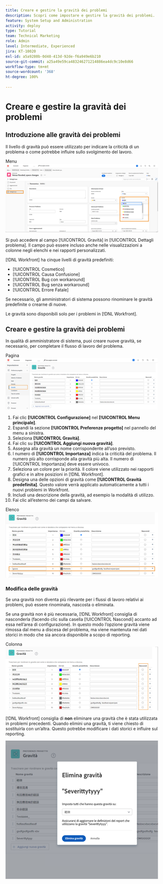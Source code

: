 ```yaml
---
title: Creare e gestire la gravità dei problemi
description: Scopri come impostare e gestire la gravità dei problemi.
feature: System Setup and Administration
activity: deploy
type: Tutorial
team: Technical Marketing
role: Admin
level: Intermediate, Experienced
jira: KT-10020
exl-id: a5a9280b-0d48-413d-92de-f6a949e6b210
source-git-commit: a25a49e59ca483246271214886ea4dc9c10e8d66
workflow-type: tm+mt
source-wordcount: '368'
ht-degree: 100%

---
```


# Creare e gestire la gravità dei problemi

## Introduzione alle gravità dei problemi

Il livello di gravità può essere utilizzato per indicare la criticità di un problema o come potrebbe influire sullo svolgimento del lavoro.

Menu ![[!UICONTROL Gravità] nella finestra [!UICONTROL Dettagli problema]](assets/admin-fund-severity-issue-details.png)

Si può accedere al campo [!UICONTROL Gravità] in [!UICONTROL Dettagli problema]. Il campo può essere incluso anche nelle visualizzazioni a colonne negli elenchi e nei rapporti personalizzati.

[!DNL Workfront] ha cinque livelli di gravità predefiniti:

* [!UICONTROL Cosmetico]
* [!UICONTROL Causa Confusione]
* [!UICONTROL Bug con workaround]
* [!UICONTROL Bug senza workaround]
* [!UICONTROL Errore Fatale]

Se necessario, gli amministratori di sistema possono rinominare le gravità predefinite o crearne di nuove.

Le gravità sono disponibili solo per i problemi in [!DNL Workfront].

## Creare e gestire la gravità dei problemi

In qualità di amministratore di sistema, puoi creare nuove gravità, se necessario, per completare il flusso di lavoro del problema.

Pagina ![[!UICONTROL Gravità] in [!UICONTROL Configurazione]](assets/admin-fund-severity-section.png)

1. Fai clic **[!UICONTROL Configurazione]** nel **[!UICONTROL Menu principale]**.
1. Espandi la sezione **[!UICONTROL Preferenze progetto]** nel pannello del menu a sinistra.
1. Seleziona **[!UICONTROL Gravità]**.
1. Fai clic su **[!UICONTROL Aggiungi nuova gravità]**.
1. Assegna alla gravità un nome corrispondente all’uso previsto.
1. l numero di **[!UICONTROL Importanza]** indica la criticità del problema. Il numero più alto corrisponde alla gravità più alta. Il numero di [!UICONTROL Importanza] deve essere univoco.
1. Seleziona un colore per la priorità. Il colore viene utilizzato nei rapporti grafici e in altre posizioni in [!DNL Workfront].
1. Designa una delle opzioni di gravità come **[!UICONTROL Gravità predefinita]**. Questo valore verrà applicato automaticamente a tutti i nuovi problemi in Workfront.
1. Includi una descrizione della gravità, ad esempio la modalità di utilizzo.
1. Fai clic all’esterno dei campi da salvare.

Elenco ![[!UICONTROL Gravità]](assets/admin-fund-severity-new.png)

### Modifica delle gravità

Se una gravità non diventa più rilevante per i flussi di lavoro relativi ai problemi, può essere rinominata, nascosta o eliminata.

Se una gravità non è più necessaria, [!DNL Workfront] consiglia di nasconderla (facendo clic sulla casella [!UICONTROL Nascondi] accanto ad essa nell’area di configurazione). In questo modo l’opzione gravità viene rimossa dal menu a discesa del problema, ma viene mantenuta nei dati storici in modo che sia ancora disponibile a scopo di reporting.

Colonna ![[!UICONTROL Nascondi] evidenziata sulla pagina [!UICONTROL Gravità] in [!UICONTROL Configurazione]](assets/admin-fund-severity-hide.png)

[!DNL Workfront] consiglia di **non** eliminare una gravità che è stata utilizzata in problemi precedenti. Quando elimini una gravità, ti viene chiesto di sostituirla con un’altra. Questo potrebbe modificare i dati storici e influire sul reporting.

![Finestra Elimina gravità](assets/admin-fund-severity-delete.png)

<!---
learn more URLs
Create and customize issue severities
Update issue severity
--->

